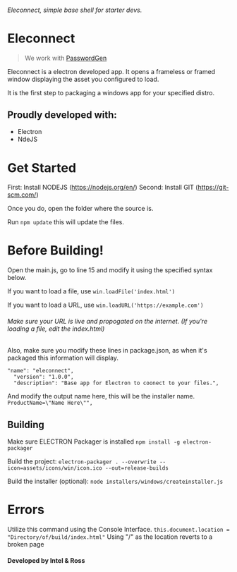 ###### Eleconnect, simple base shell for starter devs.

# Eleconnect

> We work with [PasswordGen](https://github.com/RossMdevs/Password-Generator)

Eleconnect is a electron developed app. 
It opens a frameless or framed window displaying the asset you configured to load.

It is the first step to packaging a windows app for your specified distro.

## Proudly developed with:
 
 * Electron
 * NdeJS
 
 # Get Started 
 
 First: Install NODEJS (https://nodejs.org/en/) 
 Second: Install GIT (https://git-scm.com/)
 
 Once you do, open the folder where the source is.

Run ``npm update`` this will update the files.


 


 
 # Before Building!
  Open the main.js, go to line 15 and modify it using the specified syntax below.
  
  If you want to load a file, use ``win.loadFile('index.html')``
  
  If you want to load a URL, use  ``win.loadURL('https://example.com')``
  
  ###### Make sure your URL is live and propogated on the internet. (If you're loading a file, edit the index.html)
 
Also, make sure you modify these lines in package.json, as when it's packaged this information will display.
```  
"name": "eleconnect",
  "version": "1.0.0",
  "description": "Base app for Electron to coonect to your files.",
  ```

  And modify the output name here, this will be the installer name.
  ```ProductName=\"Name Here\"",```

## Building

Make sure ELECTRON Packager is installed  ``npm install -g electron-packager``

Build the project: `electron-packager . --overwrite --icon=assets/icons/win/icon.ico --out=release-builds`


Build the installer (optional): `node installers/windows/createinstaller.js`



# Errors 

Utilize this command using the Console Interface.
`this.document.location = "Directory/of/build/index.html"`
Using "/" as the location reverts to a broken page

#### Developed by Intel & Ross




